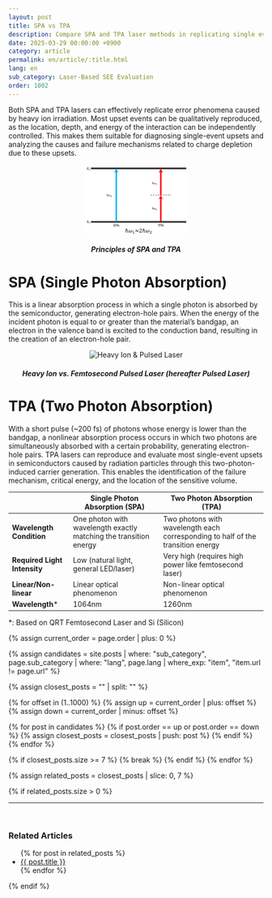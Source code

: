 ```yaml
---
layout: post
title: SPA vs TPA
description: Compare SPA and TPA laser methods in replicating single event effects (SEE), including absorption principles and diagnostic capabilities.
date: 2025-03-29 00:00:00 +0900
category: article
permalink: en/article/:title.html
lang: en
sub_category: Laser-Based SEE Evaluation
order: 1002
---
```


Both SPA and TPA lasers can effectively replicate error phenomena caused by heavy ion irradiation. Most upset events can be qualitatively reproduced, as the location, depth, and energy of the interaction can be independently controlled. This makes them suitable for diagnosing single-event upsets and analyzing the causes and failure mechanisms related to charge depletion due to these upsets.

<p align="center"> 
  <img src="/assets/Articles/SPATPA.webp" style="max-width: 40%;" alt="Single Photon Absorption & Two Photon Absorption">
</p>

<!-- Image Caption -->
<div align="center"> 
<h5>Principles of SPA and TPA</h5>
</div>

# SPA (Single Photon Absorption)

This is a linear absorption process in which a single photon is absorbed by the semiconductor, generating electron-hole pairs. When the energy of the incident photon is equal to or greater than the material’s bandgap, an electron in the valence band is excited to the conduction band, resulting in the creation of an electron-hole pair.

<!-- Centered Image -->
<p align="center"> 
  <img src="/assets/Chapter-1/fig_1_heavy-ion_vs_pulsed_laser.png" style="max-width: 80%;" alt="Heavy Ion & Pulsed Laser">
</p>

<!-- Image Caption -->
<div align="center"> 
<h5>Heavy Ion vs. Femtosecond Pulsed Laser (hereafter Pulsed Laser)</h5>
</div>

# TPA (Two Photon Absorption)

With a short pulse (~200 fs) of photons whose energy is lower than the bandgap, a nonlinear absorption process occurs in which two photons are simultaneously absorbed with a certain probability, generating electron-hole pairs.
TPA lasers can reproduce and evaluate most single-event upsets in semiconductors caused by radiation particles through this two-photon-induced carrier generation. This enables the identification of the failure mechanism, critical energy, and the location of the sensitive volume.

<div align="center">

|                      | Single Photon Absorption (SPA)                      | Two Photon Absorption (TPA)                                      |
|----------------------|-----------------------------------------------------|-------------------------------------------------------------------|
| **Wavelength Condition** | One photon with wavelength exactly matching the transition energy | Two photons with wavelength each corresponding to half of the transition energy |
| **Required Light Intensity** | Low (natural light, general LED/laser)         | Very high (requires high power like femtosecond laser)            |
| **Linear/Non-linear**  | Linear optical phenomenon                          | Non-linear optical phenomenon                                     |
| **Wavelength***        | 1064nm                                             | 1260nm                                                            |

</div>

\*: Based on QRT Femtosecond Laser and Si (Silicon)


<!-- 관련 글 자동화 -->
{% assign current_order = page.order | plus: 0 %}

{% assign candidates = site.posts 
  | where: "sub_category", page.sub_category 
  | where: "lang", page.lang 
  | where_exp: "item", "item.url != page.url" 
%}

{% assign closest_posts = "" | split: "" %}

{% for offset in (1..1000) %}
  {% assign up = current_order | plus: offset %}
  {% assign down = current_order | minus: offset %}

  {% for post in candidates %}
    {% if post.order == up or post.order == down %}
      {% assign closest_posts = closest_posts | push: post %}
    {% endif %}
  {% endfor %}

  {% if closest_posts.size >= 7 %}
    {% break %}
  {% endif %}
{% endfor %}

{% assign related_posts = closest_posts | slice: 0, 7 %}

{% if related_posts.size > 0 %}
  <hr>
  <br>
  <h3>Related Articles</h3>
  <ul>
    {% for post in related_posts %}
      <li><a href="{{ post.url }}">{{ post.title }}</a></li>
    {% endfor %}
  </ul>
{% endif %}

